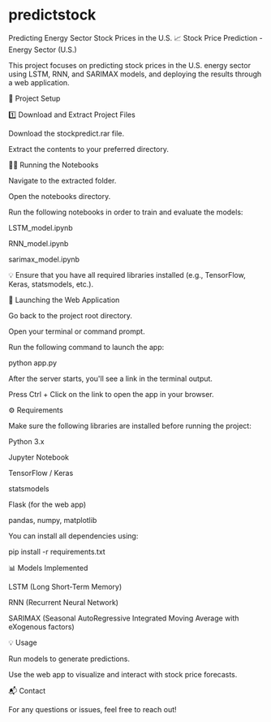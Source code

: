 # predictstock
Predicting Energy Sector Stock Prices in the U.S.
📈 Stock Price Prediction - Energy Sector (U.S.)

This project focuses on predicting stock prices in the U.S. energy sector using LSTM, RNN, and SARIMAX models, and deploying the results through a web application.

📁 Project Setup

1️⃣ Download and Extract Project Files

Download the stockpredict.rar file.

Extract the contents to your preferred directory.

🧑‍💻 Running the Notebooks

Navigate to the extracted folder.

Open the notebooks directory.

Run the following notebooks in order to train and evaluate the models:

LSTM_model.ipynb

RNN_model.ipynb

sarimax_model.ipynb

💡 Ensure that you have all required libraries installed (e.g., TensorFlow, Keras, statsmodels, etc.).

🚀 Launching the Web Application

Go back to the project root directory.

Open your terminal or command prompt.

Run the following command to launch the app:

python app.py

After the server starts, you'll see a link in the terminal output.

Press Ctrl + Click on the link to open the app in your browser.

⚙️ Requirements

Make sure the following libraries are installed before running the project:

Python 3.x

Jupyter Notebook

TensorFlow / Keras

statsmodels

Flask (for the web app)

pandas, numpy, matplotlib

You can install all dependencies using:

pip install -r requirements.txt

📊 Models Implemented

LSTM (Long Short-Term Memory)

RNN (Recurrent Neural Network)

SARIMAX (Seasonal AutoRegressive Integrated Moving Average with eXogenous factors)

💡 Usage

Run models to generate predictions.

Use the web app to visualize and interact with stock price forecasts.

📬 Contact

For any questions or issues, feel free to reach out!
